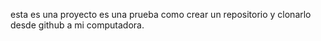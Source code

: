 esta es una proyecto es una prueba como crear un repositorio y clonarlo desde github a mi computadora.
